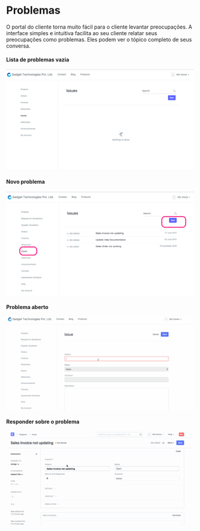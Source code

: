 # Problemas



O portal do cliente torna muito fácil para o cliente levantar preocupações. A
interface simples e intuitiva facilita ao seu cliente relatar seus
preocupações como problemas. Eles podem ver o tópico completo de seus
conversa.


#### Lista de problemas vazia


![Lista de problemas](/files/portal-ticket-list-empty.png)


#### Novo problema


![Novo problema ](/files/portal-new-ticket.png)


#### Problema aberto


![Problema levantado](/files/portal-ticket-1.gif)


#### Responder sobre o problema


![Resposta do problema](/files/portal-ticket-reply.gif)



